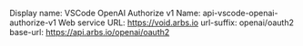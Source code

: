 Display name: VSCode OpenAI Authorize v1
Name: api-vscode-openai-authorize-v1
Web service URL: https://void.arbs.io
url-suffix: openai/oauth2
base-url: https://api.arbs.io/openai/oauth2
